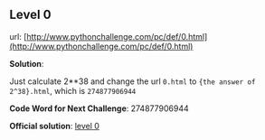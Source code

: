 ## Level 0

url: [http://www.pythonchallenge.com/pc/def/0.html](http://www.pythonchallenge.com/pc/def/0.html)

**Solution**:

Just calculate 2**38 and change the url ``0.html`` to ``{the answer of 2^38}.html``, which is ``274877906944``

**Code Word for Next Challenge**: 274877906944

**Official solution**: [level 0](http://wiki.pythonchallenge.com/index.php?title=Level0:Main_Page)